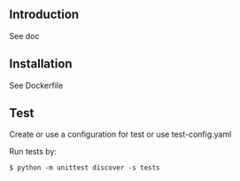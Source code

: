 ## Introduction
See doc

## Installation
See Dockerfile

## Test
Create or use a configuration for test or use test-config.yaml

Run tests by:
```
$ python -m unittest discover -s tests

```
